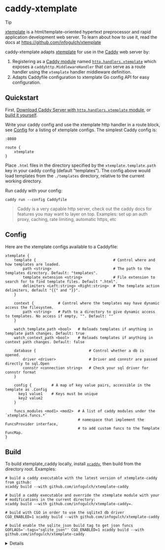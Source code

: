 # caddy-xtemplate

> [!tip]
>
> [xtemplate](xtemplate) is a html/template-oriented hypertext preprocessor and
> rapid application development web server. To learn about how to use it, read
> the docs at https://github.com/infogulch/xtemplate

caddy-xtemplate adapts [xtemplate](xtemplate) for use in the [Caddy](caddy) web
server by:

1. Registering as a [Caddy module](extending-caddy) named
   [`http.handlers.xtemplate`](http.handlers.xtemplate) which exposes a
   `caddyhttp.MiddlewareHandler` that can serve as a route handler using the
   `xtemplate` handler middleware definition.
3. Adapts Caddyfile configuration to xtemplate Go config API for easy configuration.

[xtemplate]: https://github.com/infogulch/xtemplate
[caddy]: https://caddyserver.com/
[extending-caddy]: https://caddyserver.com/docs/extending-caddy
[http.handlers.xtemplate]: https://caddyserver.com/download?package=github.com%2Finfogulch%2Fxtemplate%2Fcaddy

## Quickstart

First, [Download Caddy Server with `http.handlers.xtemplate` module](http.handlers.xtemplate), or [build it yourself](#build).

Write your caddy config and use the xtemplate http handler in a route block, see
[Config](#config) for a listing of xtemplate configs. The simplest Caddy config is:

```Caddyfile
:8080

route {
    xtemplate
}
```

Place `.html` files in the directory specified by the `xtemplate.template.path`
key in your caddy config (default "templates"). The config above would load
templates from the `./templates` directory, relative to the current working
directory.

Run caddy with your config:

```shell
caddy run --config Caddyfile
```

> Caddy is a very capable http server, check out the caddy docs for features you
> may want to layer on top. Examples: set up an auth proxy, caching, rate
> limiting, automatic https, etc

## Config

Here are the xtemplate configs available to a Caddyfile:

```
xtemplate {
    template {                                   # Control where and how templates are loaded.
        path <string>                            # The path to the templates directory. Default: "templates".
        template_extension <string>              # File extension to search for to find template files. Default ".html".
        delimiters <Left:string> <Right:string>  # The template action delimiters, default "{{" and "}}".
    }

    context {           # Control where the templates may have dynamic access the filesystem.
        path <string>   # Path to a directory to give dynamic access to templates. No access if empty, "". Default: ""
    }

    watch_template_path <bool>   # Reloads templates if anything in template path changes. Default: true
    watch_context_path <bool>    # Reloads templates if anything in context path changes. Default: false

    database {                        # Control whether a db is opened.
        driver <driver>               # Driver and connstr are passed directly to sql.Open
        connstr <connection string>   # Check your sql driver for connstr format
    }

    config {         # A map of key value pairs, accessible in the template as .Config
      key1 value1    # Keys must be unique
      key2 value2
    }

    funcs_modules <mod1> <mod2>  # A list of caddy modules under the `xtemplate.funcs.*`
                                 # namespace that implement the FuncsProvider interface,
                                 # to add custom funcs to the Template FuncMap.
}
```

## Build

To build xtemplate_caddy locally, install [`xcaddy`](xcaddy), then build from
the directory root. Examples:

```shell
# build a caddy executable with the latest version of xtemplate-caddy from github:
xcaddy build --with github.com/infogulch/xtemplate-caddy

# build a caddy executable and override the xtemplate module with your
# modifications in the current directory:
xcaddy build --with github.com/infogulch/xtemplate-caddy=.

# build with CGO in order to use the sqlite3 db driver
CGO_ENABLED=1 xcaddy build --with github.com/infogulch/xtemplate-caddy

# build enable the sqlite_json build tag to get json funcs
GOFLAGS='-tags="sqlite_json"' CGO_ENABLED=1 xcaddy build --with github.com/infogulch/xtemplate-caddy
```

[xcaddy]: https://github.com/caddyserver/xcaddy

<details>

```shell
TZ=UTC git --no-pager show --quiet --abbrev=12 --date='format-local:%Y%m%d%H%M%S' --format="%cd-%h"
```

</details>
